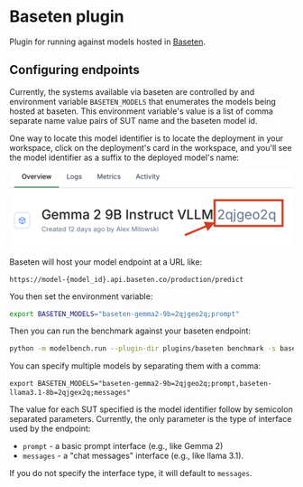 # Baseten plugin

Plugin for running against models hosted in [Baseten](https://www.baseten.co).

## Configuring endpoints

Currently, the systems available via baseten are controlled by and environment variable
`BASETEN_MODELS` that enumerates the models being hosted at baseten. This environment variable's
value is a list of comma separate name value pairs of SUT name and the baseten model id.

One way to locate this model identifier is to locate the deployment in your workspace,
click on the deployment's card in the workspace, and you'll see the model identifier 
as a suffix to the deployed model's name:

![Locating the model id](locating-model-id.png)

Baseten will host your model endpoint at a URL like:

```
https://model-{model_id}.api.baseten.co/production/predict
```

You then set the environment variable:

```bash
export BASETEN_MODELS="baseten-gemma2-9b=2qjgeo2q;prompt"
```

Then you can run the benchmark against your baseten endpoint:

```bash
python -m modelbench.run --plugin-dir plugins/baseten benchmark -s baseten-gemma2-9b
```

You can specify multiple models by separating them with a comma:

```
export BASETEN_MODELS="baseten-gemma2-9b=2qjgeo2q;prompt,baseten-llama3.1-8b=2qjgex2q;messages"
```

The value for each SUT specified is the model identifier follow by semicolon separated parameters. Currently,
the only parameter is the type of interface used by the endpoint:

* `prompt` - a basic prompt interface (e.g., like Gemma 2) 
* `messages` - a "chat messages" interface (e.g., like llama 3.1). 

If you do not specify the interface type, it will default to `messages`.